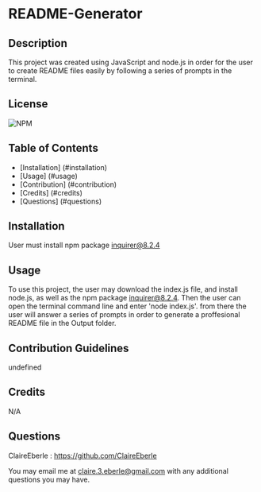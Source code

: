 # README-Generator

## Description
    
This project was created using JavaScript and node.js in order for the user to create README files easily by following a series of prompts in the terminal.

## License
    
![NPM](https://img.shields.io/npm/l/inquirer)
    
## Table of Contents
   
- [Installation] (#installation)
- [Usage] (#usage)
- [Contribution] (#contribution)
- [Credits] (#credits)
- [Questions] (#questions)

    
## Installation
    
 User must install npm package inquirer@8.2.4
    
 ## Usage
    
To use this project, the user may download the index.js file, and install node.js, as well as the npm package inquirer@8.2.4. Then the user can open the terminal command line and enter 'node index.js'. from there the user will answer a series of prompts in order to generate a proffesional README file in the Output folder.

## Contribution Guidelines

undefined

 ## Credits
    
N/A

## Questions
ClaireEberle : https://github.com/ClaireEberle

You may email me at claire.3.eberle@gmail.com with any additional questions you may have.
   
    
